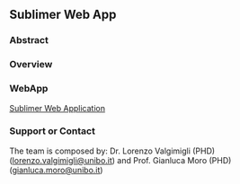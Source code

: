 ## Sublimer Web App

### Abstract

### Overview

### WebApp

[Sublimer Web Application](http://137.204.107.153/sublimer) 



### Support or Contact

The team is composed by: Dr. Lorenzo Valgimigli (PHD) (lorenzo.valgimigli@unibo.it) and Prof. Gianluca Moro (PHD) (gianluca.moro@unibo.it)
